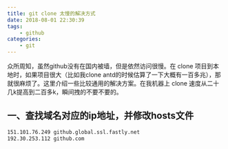 ```yaml
---
title: git clone 太慢的解决方式
date: 2018-08-01 22:30:39
tags:
    - github
categories:
    - git
---
```


众所周知，虽然github没有在国内被墙，但是依然访问很慢。在 clone 项目到本地时，如果项目很大（比如我clone antd的时候估算了一下大概有一百多兆），那就很麻烦了。这里介绍一些比较通用的解决方案。在我机器上 clone 速度从二十几k提高到二百多k，瞬间拽的不要不要的。

## 一、查找域名对应的ip地址，并修改hosts文件

```bash
151.101.76.249 github.global.ssl.fastly.net 
192.30.253.112 github.com
```
